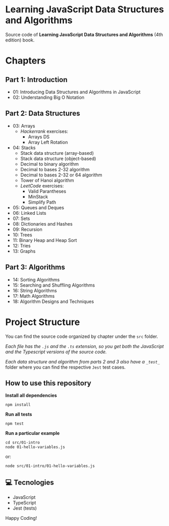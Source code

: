 Learning JavaScript Data Structures and Algorithms
===================================================

Source code of **Learning JavaScript Data Structures and Algorithms** (4th edition) book.

# Chapters

## Part 1: Introduction

* 01: Introducing Data Structures and Algorithms in JavaScript
* 02: Understanding Big O Notation

## Part 2: Data Structures

* 03: Arrays
    * _Hackerrank_ exercises:
        * Arrays DS
        * Array Left Rotation
* 04: Stacks
    * Stack data structure (array-based)
    * Stack data structure (object-based)
    * Decimal to binary algorithm
    * Decimal to bases 2-32 algorithm
    * Decimal to bases 2-32 or 64 algorithm
    * Tower of Hanoi algorithm
    * _LeetCode_ exercises:
        * Valid Parantheses
        * MinStack
        * Simplify Path
* 05: Queues and Deques
* 06: Linked Lists
* 07: Sets
* 08: Dictionaries and Hashes
* 09: Recursion
* 10: Trees
* 11: Binary Heap and Heap Sort
* 12: Tries
* 13: Graphs

## Part 3: Algorithms

* 14: Sorting Algorithms
* 15: Searching and Shuffling Algorithms
* 16: String Algorithms
* 17: Math Algorithms
* 18: Algorithm Designs and Techniques

# Project Structure

You can find the source code organized by chapter under the `src` folder.

*Each file has the `.js` and the `.ts` extension, so you get both the JavaScript and the Typescript versions of the source code.*

*Each data structure and algorithm from parts 2 and 3 also have a `_test_`* folder where you can find the respective `Jest` test cases.

## How to use this repository

**Install all dependencies**

```
npm install
```

**Run all tests**

```
npm test
```

**Run a particular example**

```
cd src/01-intro
node 01-hello-variables.js
```

or:

```
node src/01-intro/01-hello-variables.js
```

## 💻 Tecnologies

* JavaScript
* TypeScript
* Jest (tests)

Happy Coding!